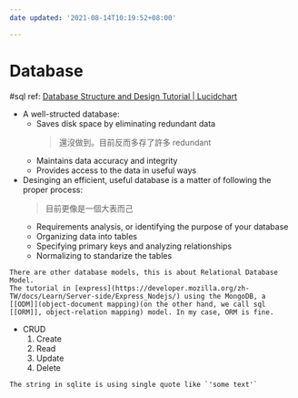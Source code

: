```yaml
---
date updated: '2021-08-14T10:19:52+08:00'

---
```


# Database

#sql
ref: [Database Structure and Design Tutorial | Lucidchart](https://www.lucidchart.com/pages/database-diagram/database-design#discovery__top)

- A well-structed database:
  - Saves disk space by eliminating redundant data
    > 還沒做到。目前反而多存了許多 redundant
  - Maintains data accuracy and integrity
  - Provides access to the data in useful ways
- Desinging an efficient, useful database is a matter of following the proper process:
  > 目前更像是一個大表而己
  - Requirements analysis, or identifying the purpose of your database
  - Organizing data into tables
  - Specifying primary keys and analyzing relationships
  - Normalizing to standarize the tables

```ad-note
There are other database models, this is about Relational Database Model.
The tutorial in [express](https://developer.mozilla.org/zh-TW/docs/Learn/Server-side/Express_Nodejs/) using the MongoDB, a [[ODM]](object-document mapping)(on the other hand, we call sql [[ORM]], object-relation mapping) model. In my case, ORM is fine.
```

- CRUD
  1. Create
  2. Read
  3. Update
  4. Delete

```ad-note
The string in sqlite is using single quote like `'some text'`
```